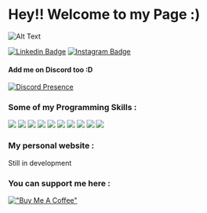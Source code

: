 # Hey!! Welcome to my Page :) 

![Alt Text](https://tenor.com/bKARg.gif)

[![Linkedin Badge](https://img.shields.io/badge/-LinkedIn-0e76a8?style=flat-square&logo=Linkedin&logoColor=white)](https://www.linkedin.com/in/baptiste-dumoulin-developpeur-informatique-076008218/)
[![Instagram Badge](https://img.shields.io/badge/-Instagram-e4405f?style=flat-square&logo=Instagram&logoColor=white)](https://www.instagram.com/ptibapt/)

#### Add me on Discord too :D 

[![Discord Presence](https://lanyard.cnrad.dev/api/223051875354804224)](https://discord.com/users/223051875354804224)

### Some of my Programming Skills :

![](https://img.shields.io/badge/HTML5-E34F26?style=for-the-badge&logo=html5&logoColor=white)
![](https://img.shields.io/badge/CSS3-1572B6?style=for-the-badge&logo=css3&logoColor=white)
![](https://img.shields.io/badge/JavaScript-F7DF1E?style=for-the-badge&logo=javascript&logoColor=black)
![](https://img.shields.io/badge/React-20232A?style=for-the-badge&logo=react&logoColor=61DAFB)
![](https://img.shields.io/badge/PHP-777BB4?style=for-the-badge&logo=php&logoColor=white)
![](https://img.shields.io/badge/MySQL-00000F?style=for-the-badge&logo=mysql&logoColor=white)
![](https://img.shields.io/badge/Python-3776AB?style=for-the-badge&logo=python&logoColor=white)
![](https://img.shields.io/badge/Java-ED8B00?style=for-the-badge&logo=java&logoColor=white)
![](https://img.shields.io/badge/C%23-239120?style=for-the-badge&logo=c-sharp&logoColor=white)
![](https://img.shields.io/badge/Unity-100000?style=for-the-badge&logo=unity&logoColor=white)

### My personal website :

Still in development

### You can support me here :

[!["Buy Me A Coffee"](https://www.buymeacoffee.com/assets/img/custom_images/orange_img.png)](https://www.buymeacoffee.com/Ptitbapt)
